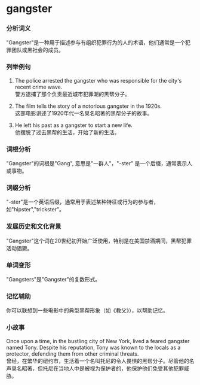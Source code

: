 # gangster

### 分析词义

  

"Gangster"是一种用于描述参与有组织犯罪行为的人的术语，他们通常是一个犯罪团队或黑社会的成员。

  

### 列举例句

  

1.  The police arrested the gangster who was responsible for the city's recent crime wave.  
    警方逮捕了那个负责最近城市犯罪潮的黑帮分子。
    
      
    
2.  The film tells the story of a notorious gangster in the 1920s.  
    这部电影讲述了1920年代一名臭名昭著的黑帮分子的故事。
    
      
    
3.  He left his past as a gangster to start a new life.  
    他摆脱了过去黑帮的生活，开始了新的生活。
    
      
    

  

### 词根分析

  

"Gangster"的词根是"Gang", 意思是"一群人"，"-ster" 是一个后缀，通常表示人或事物。

  

### 词缀分析

  

"-ster"是一个英语后缀，通常用于表述某种特征或行为的参与者，如"hipster","trickster"。

  

### 发展历史和文化背景

  

"Gangster"这个词在20世纪初开始广泛使用，特别是在美国禁酒期间，黑帮犯罪活动猖獗。

  

### 单词变形

  

"Gangsters"是"Gangster"的复数形式。

  

### 记忆辅助

  

你可以联想到一些电影中的典型黑帮形象（如《教父》），以帮助记忆。

  

### 小故事

  

Once upon a time, in the bustling city of New York, lived a feared gangster named Tony. Despite his reputation, Tony was known to the locals as a protector, defending them from other criminal threats.  
曾经，在繁华的纽约市，生活着一个名叫托尼的令人畏惧的黑帮分子。尽管他的名声臭名昭著，但托尼在当地人中是被视为保护者的，他保护他们免受其他犯罪威胁。
